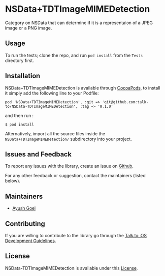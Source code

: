 # NSData+TDTImageMIMEDetection

Category on NSData that can determine if it is a representaion of a JPEG image
or a PNG image.

## Usage

To run the tests; clone the repo, and run `pod install` from the `Tests`
directory first.

## Installation

NSData+TDTImageMIMEDetection is available through [CocoaPods](http://cocoapods.org),
to install it simply add the following line to your Podfile:

    pod 'NSData+TDTImageMIMEDetection', :git => 'git@github.com:talk-to/NSData-TDTImageMIMEDetection', :tag => '0.1.0'

and then run :

    $ pod install

Alternatively, import all the source files inside the `NSData+TDTImageMIMEDetection/`
subdirectory into your project.

## Issues and Feedback

To report any issues with the library, create an issue on
[Github](https://github.com/talk-to/NSData-TDTImageMIMEDetection/issues).

For any other feedback or suggestion, contact the maintainers (listed below).

## Maintainers

* [Ayush Goel](mailto:ayush.g@directi.com)

## Contributing

If you are willing to contribute to the library go through the
[Talk.to iOS Development Guidelines](https://github.com/talk-to/ios-guides).

## License

NSData-TDTImageMIMEDetection is available under this [License](LICENSE).

